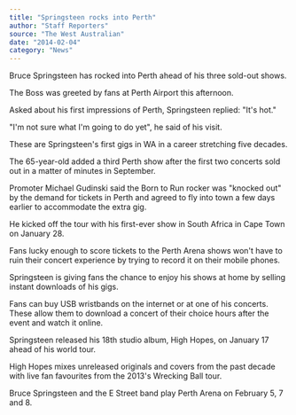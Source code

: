 ```yaml
---
title: "Springsteen rocks into Perth"
author: "Staff Reporters"
source: "The West Australian"
date: "2014-02-04"
category: "News"
---
```


Bruce Springsteen has rocked into Perth ahead of his three sold-out shows.

The Boss was greeted by fans at Perth Airport this afternoon.

Asked about his first impressions of Perth, Springsteen replied: "It's hot."

"I'm not sure what I'm going to do yet", he said of his visit.

These are Springsteen's first gigs in WA in a career stretching five decades.

The 65-year-old added a third Perth show after the first two concerts sold out in a matter of minutes in September.

Promoter Michael Gudinski said the Born to Run rocker was "knocked out" by the demand for tickets in Perth and agreed to fly into town a few days earlier to accommodate the extra gig.

He kicked off the tour with his first-ever show in South Africa in Cape Town on January 28.

Fans lucky enough to score tickets to the Perth Arena shows won't have to ruin their concert experience by trying to record it on their mobile phones.

Springsteen is giving fans the chance to enjoy his shows at home by selling instant downloads of his gigs.

Fans can buy USB wristbands on the internet or at one of his concerts. These allow them to download a concert of their choice hours after the event and watch it online.

Springsteen released his 18th studio album, High Hopes, on January 17 ahead of his world tour.

High Hopes mixes unreleased originals and covers from the past decade with live fan favourites from the 2013's Wrecking Ball tour.

Bruce Springsteen and the E Street band play Perth Arena on February 5, 7 and 8.